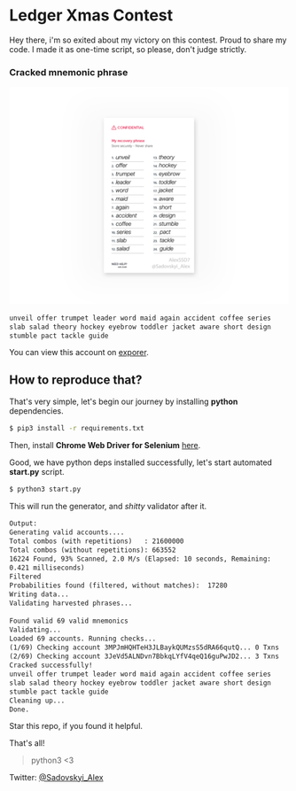 # Ledger Xmas Contest
Hey there, i'm so exited about my victory on this contest. Proud to share my code. I made it as one-time script, so please, don't judge strictly.

### Cracked mnemonic phrase
![](assets/seed.png)

```
unveil offer trumpet leader word maid again accident coffee series slab salad theory hockey eyebrow toddler jacket aware short design stumble pact tackle guide
```

You can view this account on [exporer](https://www.blockchain.com/btc/address/3JeVd5ALNDvn7BbkqLYfV4qeQ16guPwJD2).

## How to reproduce that?
That's very simple, let's begin our journey by installing **python** dependencies.
```sh
$ pip3 install -r requirements.txt
```
Then, install **Chrome Web Driver for Selenium** [here](https://pypi.org/project/selenium/).

Good, we have python deps installed successfully, let's start automated **start.py** script.
```sh
$ python3 start.py
```

This will run the generator, and *shitty* validator after it.
```
Output:
Generating valid accounts....
Total combos (with repetitions)   : 21600000
Total combos (without repetitions): 663552
16224 Found, 93% Scanned, 2.0 M/s (Elapsed: 10 seconds, Remaining: 0.421 milliseconds)
Filtered
Probabilities found (filtered, without matches):  17280
Writing data...
Validating harvested phrases...

Found valid 69 valid mnemonics
Validating...
Loaded 69 accounts. Running checks...
(1/69) Checking account 3MPJmHQHTeH3JLBaykQUMzsS5dRA66qutQ... 0 Txns
(2/69) Checking account 3JeVd5ALNDvn7BbkqLYfV4qeQ16guPwJD2... 3 Txns
Cracked successfully!
unveil offer trumpet leader word maid again accident coffee series slab salad theory hockey eyebrow toddler jacket aware short design stumble pact tackle guide
Cleaning up...
Done.
```

Star this repo, if you found it helpful.

That's all!

> python3 <3

Twitter: [@Sadovskyi_Alex](https://twitter.com/Sadovskyi_Alex)
